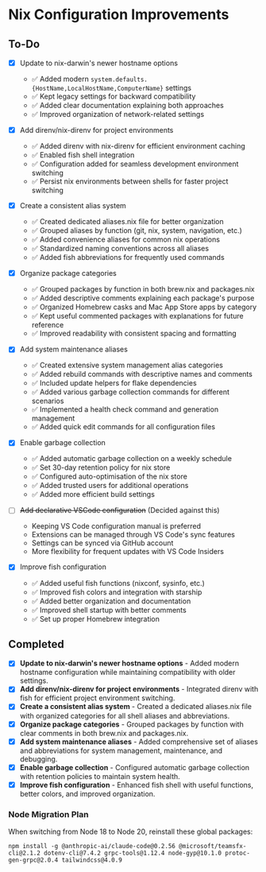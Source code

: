 # Nix Configuration Improvements

## To-Do
- [x] Update to nix-darwin's newer hostname options
  - ✅ Added modern `system.defaults.{HostName,LocalHostName,ComputerName}` settings
  - ✅ Kept legacy settings for backward compatibility
  - ✅ Added clear documentation explaining both approaches
  - ✅ Improved organization of network-related settings

- [x] Add direnv/nix-direnv for project environments
  - ✅ Added direnv with nix-direnv for efficient environment caching
  - ✅ Enabled fish shell integration
  - ✅ Configuration added for seamless development environment switching
  - ✅ Persist nix environments between shells for faster project switching

- [x] Create a consistent alias system
  - ✅ Created dedicated aliases.nix file for better organization
  - ✅ Grouped aliases by function (git, nix, system, navigation, etc.)
  - ✅ Added convenience aliases for common nix operations
  - ✅ Standardized naming conventions across all aliases
  - ✅ Added fish abbreviations for frequently used commands

- [x] Organize package categories
  - ✅ Grouped packages by function in both brew.nix and packages.nix
  - ✅ Added descriptive comments explaining each package's purpose
  - ✅ Organized Homebrew casks and Mac App Store apps by category
  - ✅ Kept useful commented packages with explanations for future reference
  - ✅ Improved readability with consistent spacing and formatting

- [x] Add system maintenance aliases
  - ✅ Created extensive system management alias categories
  - ✅ Added rebuild commands with descriptive names and comments
  - ✅ Included update helpers for flake dependencies
  - ✅ Added various garbage collection commands for different scenarios
  - ✅ Implemented a health check command and generation management
  - ✅ Added quick edit commands for all configuration files

- [x] Enable garbage collection
  - ✅ Added automatic garbage collection on a weekly schedule
  - ✅ Set 30-day retention policy for nix store
  - ✅ Configured auto-optimisation of the nix store
  - ✅ Added trusted users for additional operations
  - ✅ Added more efficient build settings

- [ ] ~~Add declarative VSCode configuration~~ (Decided against this)
  - Keeping VS Code configuration manual is preferred
  - Extensions can be managed through VS Code's sync features
  - Settings can be synced via GitHub account
  - More flexibility for frequent updates with VS Code Insiders

- [x] Improve fish configuration
  - ✅ Added useful fish functions (nixconf, sysinfo, etc.)
  - ✅ Improved fish colors and integration with starship
  - ✅ Added better organization and documentation
  - ✅ Improved shell startup with better comments
  - ✅ Set up proper Homebrew integration

## Completed

- [x] **Update to nix-darwin's newer hostname options** - Added modern hostname configuration while maintaining compatibility with older settings.
- [x] **Add direnv/nix-direnv for project environments** - Integrated direnv with fish for efficient project environment switching.
- [x] **Create a consistent alias system** - Created a dedicated aliases.nix file with organized categories for all shell aliases and abbreviations.
- [x] **Organize package categories** - Grouped packages by function with clear comments in both brew.nix and packages.nix.
- [x] **Add system maintenance aliases** - Added comprehensive set of aliases and abbreviations for system management, maintenance, and debugging.
- [x] **Enable garbage collection** - Configured automatic garbage collection with retention policies to maintain system health.
- [x] **Improve fish configuration** - Enhanced fish shell with useful functions, better colors, and improved organization.

### Node Migration Plan
When switching from Node 18 to Node 20, reinstall these global packages:
```
npm install -g @anthropic-ai/claude-code@0.2.56 @microsoft/teamsfx-cli@2.1.2 dotenv-cli@7.4.2 grpc-tools@1.12.4 node-gyp@10.1.0 protoc-gen-grpc@2.0.4 tailwindcss@4.0.9
```